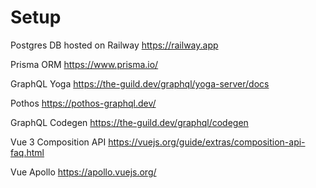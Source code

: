 # Setup

Postgres DB hosted on Railway https://railway.app

Prisma ORM https://www.prisma.io/

GraphQL Yoga https://the-guild.dev/graphql/yoga-server/docs

Pothos https://pothos-graphql.dev/

GraphQL Codegen https://the-guild.dev/graphql/codegen

Vue 3 Composition API https://vuejs.org/guide/extras/composition-api-faq.html

Vue Apollo https://apollo.vuejs.org/
